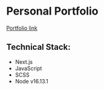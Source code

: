 # Personal Portfolio

[Portfolio link](https://imanshurathore.vercel.app/)

## Technical Stack:
- Next.js
- JavaScript
- SCSS
- Node v16.13.1
